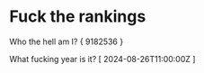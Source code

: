 # Fuck the rankings

Who the hell am I?
{ 9182536 }

What fucking year is it?
[ 2024-08-26T11:00:00Z ]
